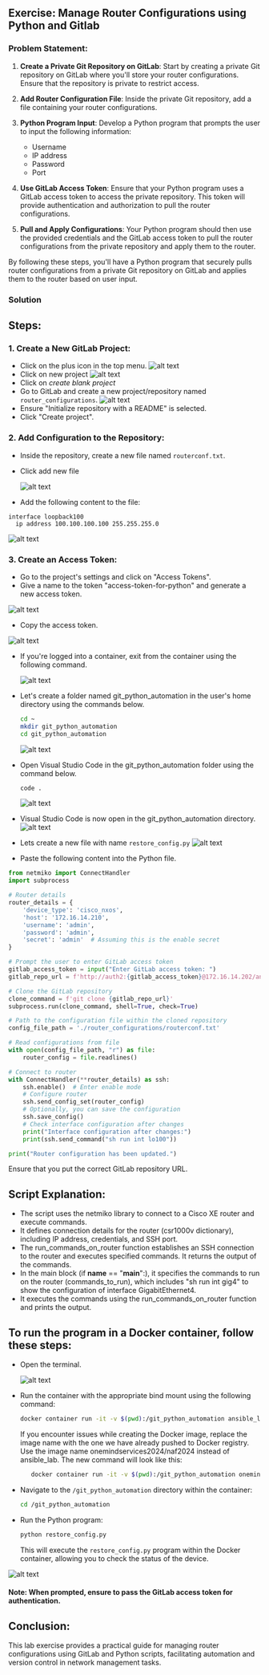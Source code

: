 ##  Exercise: Manage Router Configurations using Python and Gitlab
### Problem Statement:
1. **Create a Private Git Repository on GitLab**: Start by creating a private Git repository on GitLab where you'll store your router configurations. Ensure that the repository is private to restrict access.

2. **Add Router Configuration File**: Inside the private Git repository, add a file containing your router configurations.

3. **Python Program Input**: Develop a Python program that prompts the user to input the following information:
   - Username
   - IP address
   - Password
   - Port

4. **Use GitLab Access Token**: Ensure that your Python program uses a GitLab access token to access the private repository. This token will provide authentication and authorization to pull the router configurations.

5. **Pull and Apply Configurations**: Your Python program should then use the provided credentials and the GitLab access token to pull the router configurations from the private repository and apply them to the router.

By following these steps, you'll have a Python program that securely pulls router configurations from a private Git repository on GitLab and applies them to the router based on user input.

### Solution
## Steps:

### 1. Create a New GitLab Project:
- Click on the plus icon in the top menu.
![alt text](./images/image.png)
- Click on new project
![alt text](./images/image-1.png)
- Click on *create blank project*
- Go to GitLab and create a new project/repository named `router_configurations`.
![alt text](./images/image-2.png)
- Ensure "Initialize repository with a README" is selected.
- Click "Create project".

### 2. Add Configuration to the Repository:

- Inside the repository, create a new file named `routerconf.txt`.
- Click add new file
 
  ![alt text](./images/image-3.png)
  
- Add the following content to the file:

```
interface loopback100
  ip address 100.100.100.100 255.255.255.0
```
![alt text](./images/image-64.png)

### 3. Create an Access Token:

- Go to the project's settings and click on "Access Tokens".
- Give a name to the token "access-token-for-python" and generate a new access token.

![alt text](./images/d9ded552-6e91-4728-a52d-3e9b974c2645.png)

- Copy the access token.

![alt text](./images/a7899266-15d2-4bb1-b856-7cea00faf978.png)

- If you're logged into a container, exit from the container using the following command.

  ![alt text](./images/image-4.png)
  
- Let's create a folder named git_python_automation in the user's home directory using the commands below.
  
   ```sh
   cd ~
   mkdir git_python_automation
   cd git_python_automation
   ```
   ![alt text](./images/image-5.png)

- Open Visual Studio Code in the git_python_automation folder using the command below.
   ```sh
   code .
   ```
   ![alt text](./images/image-6.png)

- Visual Studio Code is now open in the git_python_automation directory.
   ![alt text](./images/image-7.png)

- Lets create a new file with name `restore_config.py`
  ![alt text](./images/image-8.png)

- Paste the following content into the Python file.
```python
from netmiko import ConnectHandler
import subprocess

# Router details
router_details = {
    'device_type': 'cisco_nxos',
    'host': '172.16.14.210',
    'username': 'admin',
    'password': 'admin',
    'secret': 'admin'  # Assuming this is the enable secret
}

# Prompt the user to enter GitLab access token
gitlab_access_token = input("Enter GitLab access token: ")
gitlab_repo_url = f'http://auth2:{gitlab_access_token}@172.16.14.202/ansible/router_configurations.git'

# Clone the GitLab repository
clone_command = f'git clone {gitlab_repo_url}'
subprocess.run(clone_command, shell=True, check=True)

# Path to the configuration file within the cloned repository
config_file_path = './router_configurations/routerconf.txt'

# Read configurations from file
with open(config_file_path, "r") as file:
    router_config = file.readlines()

# Connect to router
with ConnectHandler(**router_details) as ssh:
    ssh.enable()  # Enter enable mode
    # Configure router
    ssh.send_config_set(router_config)
    # Optionally, you can save the configuration
    ssh.save_config()
    # Check interface configuration after changes
    print("Interface configuration after changes:")
    print(ssh.send_command("sh run int lo100"))

print("Router configuration has been updated.")
```
  

   Ensure that you put the correct GitLab repository URL.

  ## Script Explanation:

   - The script uses the netmiko library to connect to a Cisco XE router and execute commands.
   - It defines connection details for the router (csr1000v dictionary), including IP address, credentials, and SSH port.
   - The run_commands_on_router function establishes an SSH connection to the router and executes specified commands. It returns the output of the commands.
   - In the main block (if __name__ == "__main__":), it specifies the commands to run on the router (commands_to_run), which includes "sh run int gig4" to show the configuration of interface GigabitEthernet4.
   - It executes the commands using the run_commands_on_router function and prints the output.


## To run the program in a Docker container, follow these steps:

  -  Open the terminal.

     ![alt text](./images/image-10.png)

  -  Run the container with the appropriate bind mount using the following command:

      ```sh
      docker container run -it -v $(pwd):/git_python_automation ansible_lab
      ```
      If you encounter issues while creating the Docker image, replace the image name with the one we have already pushed to Docker registry. Use the image name onemindservices2024/naf2024 instead of ansible_lab. The new command will look like this:
 
      ```sh
         docker container run -it -v $(pwd):/git_python_automation onemindservices2024/naf2024
      ```

   - Navigate to the `/git_python_automation` directory within the container:
      ```sh
      cd /git_python_automation
      ```
   
   - Run the Python program:
   
      ```sh
      python restore_config.py
      ```
   
   
      This will execute the `restore_config.py` program within the Docker container, allowing you to check the status of the device.

   ![alt text](./images/image-65.png)
   
   #### Note: When prompted, ensure to pass the GitLab access token for authentication.

## Conclusion:

This lab exercise provides a practical guide for managing router configurations using GitLab and Python scripts, facilitating automation and version control in network management tasks.
